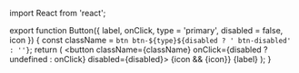 import React from 'react';

export function Button({ label, onClick, type = 'primary', disabled = false, icon }) {
  const className = `btn btn-${type}${disabled ? ' btn-disabled' : ''}`;
  return (
    <button className={className} onClick={disabled ? undefined : onClick} disabled={disabled}>
      {icon && <span className="btn-icon">{icon}</span>}
      {label}
    </button>
  );
}
